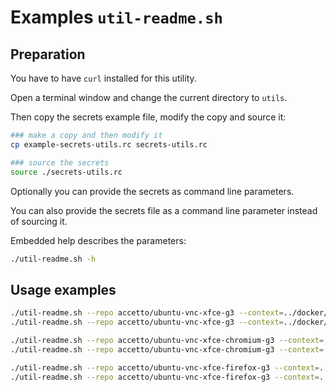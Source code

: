 # Examples `util-readme.sh`

## Preparation

You have to have `curl` installed for this utility.

Open a terminal window and change the current directory to `utils`.

Then copy the secrets example file, modify the copy and source it:

```bash
### make a copy and then modify it
cp example-secrets-utils.rc secrets-utils.rc

### source the secrets
source ./secrets-utils.rc
```

Optionally you can provide the secrets as command line parameters.

You can also provide the secrets file as a command line parameter instead of sourcing it.

Embedded help describes the parameters:

```bash
./util-readme.sh -h
```

## Usage examples

```bash
./util-readme.sh --repo accetto/ubuntu-vnc-xfce-g3 --context=../docker/xfce -- preview
./util-readme.sh --repo accetto/ubuntu-vnc-xfce-g3 --context=../docker/xfce -- publish

./util-readme.sh --repo accetto/ubuntu-vnc-xfce-chromium-g3 --context=../docker/xfce-chromium -- preview
./util-readme.sh --repo accetto/ubuntu-vnc-xfce-chromium-g3 --context=../docker/xfce-chromium -- publish

./util-readme.sh --repo accetto/ubuntu-vnc-xfce-firefox-g3 --context=../docker/xfce-firefox -- preview
./util-readme.sh --repo accetto/ubuntu-vnc-xfce-firefox-g3 --context=../docker/xfce-firefox -- publish
```
